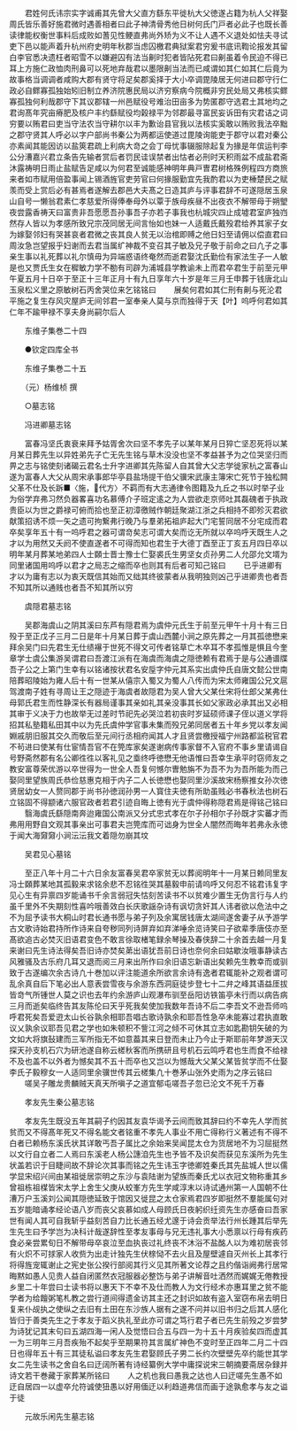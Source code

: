 <!-- { "loadSidebar": true } -->
　　君姓何氏讳宗实字诚甫其先曾大父直方繇东平徙杭大父徳遂占籍为杭人父祥娶周氏皆乐善好施君微时遇善相者曰此子神清骨秀他日树何氏门戸者必此子也既长善读律能权衡世事料后成败如蓍见性鲠直弗尚外矫为义不让人遇不义退处如怯夫寻试吏下邑以能声着升杭州府史明年秋郡当虑囚檄君典狱案君穷爰书底讯鞫论报发其留白李官悉决遗枉者昭雪不以嫌避囚有法当劓时犯者皆阽死君曰劓虽着令民迫不得已耳上方施仁政恤肉刑鼻可以死地弃哉君以墨限劓当法而已咸谓如其仁如其仁后竟为故事格当调调者咸购大郡有贤守将足矣郡奚择于大小卒调毘陵居无何进曰郡守行仁政必自鳏寡孤独始矧旧制立养济院惠民局以济穷察病今院概非穷民处局又弗核实鳏寡孤独何利哉郡守下其议郡辖一州邑赋役号难治田亩多为势匿郡守选君土其地均之君询髙年究亩瘠肥及核户丰约繇赋役均榖禄平为邻郡最寻富民妄诉田有灾君诘之词穷要以贿君曰吏当守法农当守耕尔以丰为歉诒县官我以法核实奚敢以贿败我法卒黜之郡守贤其人呼必以字户部尚书秦公为两都运使道过毘陵询能吏于郡守以君对秦公亦素闻其能因访以盐筴君疏上利病大竒之会丁母忧事辍服除起复为掾是年傧运判李公分漕嘉兴君立条告先输者赏后者罚民诖误禁者出怙者必刑时天积雨盆不成盐君斋沐露祷明日雨止盐赋告足咸以为何君至诚能感神明年典戸曺君树格殊例程四方商旅来者如市赋用倍盈事闻上锡酒旌官吏劳官曰何掾服勤宜先我酌君以为吏棰楚民之赋羡而受上赏后必有甚焉者遂解去郡邑大夫髙之日造其庐与评事君辞不可遂隠居玉泉山自号一懒翁君素仁孝慈爱所得俸奉母外以覃于族母疾昼不出夜衣不解带母于朔朢夜尝露香祷天曰富贵非吾愿愿吾孙事吾子亦若子事我也杭城灾四止成墟君室庐独岿然存人皆以为孝感所致兄宗茂同居无间言怡如也妹一人适戴氏戴殁君给养其家子女为嫁娶邻妇有哭甚哀者君微之丧其良人贫无以治棺即赙之他日妇至请佣以偿直君曰周汝急岂望报乎妇谢而去君当属纩神裁不变召其子敏及兄子敬于前命之曰凢子之事亲生事以礼死葬以礼尔慎毋为异端惑语终奄然而逝君娶沈氏勤俭有家法生子一人敏是也又贾氏生女在穉敏力学不勌有司辟为浦城县学教谕未上而君卒君生于前至元甲午夏五月十日卒于至正十三年正月十有九日享年六十岁是年三月壬申葬于钱唐北山玉泉松义里之原敏树石丙舍哭位来乞铭铭曰
　　展矣何君如其仁刑有劓与死沦君平施之复生存风灾屋庐无间邻君一室奉亲人莫与京而独得于天【叶】呜呼何君如其仁年不踰甲禄不享夫身尚嗣尔后人

　　东维子集巻二十四

　　●钦定四库全书

　　东维子集巻二十五

　　（元）杨维桢 撰

　　○墓志铭

　　冯进卿墓志铭

　　富春冯坚氏衷衰来拜予姑胥舍次曰坚不孝先子以某年某月日猝亡坚忍死将以某月某日葬先生以异姓弟先子亡无先生铭与草木没没也坚不孝益甚予为之位哭坚归而畀之志与铭使刻诸碣云君名士升字进卿其先陈留人自其曾大父志学徙家杭之富春山遂为富春人大父从周宋承事郎华亭县盐场提干伯父骥宋武康主簿宋亡死节于独松闗父革不仕及长跅■〈施，代方〉不羁而有大志通律令图籍及九丘之书以时举子业为俗学弃弗习然负器畧喜功名慕傅介子班定逺之为人尝欲走京师吐其磊磈者于执政贵臣以为世之爵禄可俯而拾也至正初漳徼贼作朝廷聚湖江浙之兵相持不即殄灭君欲献策招诱不烦一矢之遗可拘繋弗行晚乃与羣弟拓祖庐起大门宅誓同居不分宅成而君卒矣享年五十有一呜呼君之器可谓竒矣志可谓大矣而讫无所就以卒呜呼天既生人之才以为用然又夭阏不使直遂者不可得而知也君生于大德丁酉至正丁亥五月四日卒以明年某月葬某地弟四人士頥士晋士豫士仁娶裘氏生男坚女贞孙男二人允邵允文壻为同里诸国用呜呼以君才之局志之缩而卒也则其有后者可知己铭曰
　　已乎进卿有才以为庸有志以为衷天既信其始而又绌其终彼蒙者从我明独则凶己乎进卿贵也者吾不知其所以通贱也者吾不知其所以穷

　　虞隠君墓志铭

　　吴郡海虞山之阴其溪曰东芦有隠君焉为虞仲元氏生于前至元甲午十月十有三日殁于至正戊子三月二日是年十月某日葬于虞山西麓小涧之原先葬之一月其孤徳懋来拜余吴门曰先君生无仕绩襮于世死不得文可传者铭草亡木卒耳不孝孤惟是惧且今奎章学士虞公集游吴谓君曰吾渡江派有在海虞而海虞之隠徳赖有君焉于是与公通谱牒吾子公之上第门生幸有以铭诸按状君名安垕字仲元其系实出虞仲氏自唐文懿公世南陪葬昭陵始为雍人后十有一世某从僖宗入蜀又为蜀人八传而为宋太师雍国公兄文扈驾渡南子姓有寻周让王之隠迹于海虞者故隠君为吴人曾大父某仕宋将仕郎父某弗仕母郭氏君生而性静深长有器局谨事其亲如礼其亲没事其长如父家政必承其出又必相其审于义决于力也故举无过差时节祀先必哭泣若初丧时岁延硕师课子侄以道义学将招其私塾籍私田其中以为先氏虞仲学官事未集而殁兄弟同居者五十年乡党以孝友闻婣戚朋旧服其交久而敬后至元间行丞相府闻其人才且贤尝檄授福宁州路都监税官君不茍进曰使某有仕宦情吾官不在筦库家矣遂谢病传事家督不入官府不事乡里请谒自号野斋然郡有名公卿徃徃以客礼见之埀终呼徳懋无他语惟曰吾幸生承平时窃师友之教安富尊荣优游以卒世得为一世全人吾复何憾尔曺勉旃不为吾不为为吾所能为而己娶同里望族周氏恭俭慈惠克相于内子二人长徳懋也娶同里沙溪故宋杨察推女孙次徳贤居幼女一人赘同郡于尚书孙徳润孙男一人寳住夫徳有所助虽贱必书春秋法也树石立铭固不得颛诸六服官政者若君引迹自晦上徳有光于虞仲得称隠君焉是得铭己铭曰
　　翳海虞氏繇隠南奔迨雍国公南派又分式忠式孝在尔子孙相尔子孙既才实蕃才而弗用用野自文观其事亲出可事君夫岂筦库而可诎身为世全人闇然而晦年若弗永永徳于闻大海奫奫小涧沄沄我文着隠勿崩其坟

　　吴君见心墓铭

　　至正八年十月二十六日余友富春吴君卒家贫无以葬阅明年十一月某日赖同里友冯士頥葬某地其孤毅来求铭余悲不忍铭徃哭其墓毅申前请呜呼又何忍不铭君讳复字见心生有异禀四岁能诵书千余言弱冠失怙刻苦读书不以贫难少置生无伪言行与人约虽千里外不失期刻性喜吟哦善效白长庆歌謡杂诗有讽切贪奸其人讳者欲以危法中之不为屈予读书大桐山时君长通书愿与弟子列及余寓居钱唐太湖间遂舍妻子从予游学古文歌诗始君持所作诗来自夸秽同列诗屏弃如弃涕唾余览诗笑曰子欲辈季唐伎亦至髙欲追古必焚灭旧语君变色不敢言徐取楮笔録余琴操及春侠辞二十余首去越一月复来谢曰先生诗法得矣吾旧诗亦焚矣苐出语犹吾前日诗也奈何余曰姑歇汝哦事静读古风雅骚及古乐府几耳又退而阅三月来出所作曰余旧语忘新语出矣赖先生教幸而或驯致于古遂编次余古诗凢十巻加以评注能道余所欲言余诗有逸者君辄能补之观者谓可乱余真自后下笔必出人意表尝雪夜与余游东西洞庭徒步登七十二弁之峰其语益厓拔皆竒气所锺世人莫之识也去年约余游庐山观瀑布驯至岳阳访铁笛亭未行而以病告病三月而逝矣临终告其友陈伦曰天乎死我矣使加我数年吾诗不后二李吾文不逊吾师呜呼君死矣吾爱逰太山长谷孰余相耶吾唱古歌诗孰余和耶吾性急卒未能寡过君执直敢议乂孰余议耶吾见君之学也如朱顿积不訾江河之倾不可休其立志如匙勘钥矢破的为文如大将旗鼔建而三军所指无不如意葢其来日登而未止乃今止于斯耶前年梦游天汉探天孙支机石穴为研池遂自称云槎秋客而所携研且号机石云鸣呼君也生而食不给禄不及也盖不以外者为憾矣其不五十而卒也又岂以为憾哉大父某父某皆贫学而不仕娶李氏子毅穆女一人适同里余骥世传其云槎集凢十巻茅山张外史雨为之序云铭曰
　　嗟吴子雕龙贵麟贼天真天所嗔子之道宜郁屯嗟吾子忽已沦文不死千万春

　　孝友先生秦公墓志铭

　　孝友先生既没五年其嗣子约因其友袁华谒予云间而致其辞曰约不幸先人学而贫贫而又不得髙年死又不得名能文者铭重不孝先人事业不用亡得称行义著述有不得不白者已赖杨东溪氏状其详敢丐吾子属比之余始来吴闻昆太仓为货居地不为习屈挺然以文行自立者二人焉曰东溪老人杨公譓洎先生也予皆不及识矣而获见东溪所为先生状盖若识于目睫间故不辞论次其事而铭之先生讳玉字徳卿姓秦氏其先盐城人世以儒学显宋绍兴间由某祖徙居崇明之东沙与袁陆谢为望族而秦氏尤以衣冠文物称重其乡曾祖栋祖楳皆宋太学上舍生父庚从蛟峯方先生学咸淳末以诗试通州第一人国朝不仕漕万户玉溪刘公闻其隠徳延致于馆因又徙昆之太仓家焉君四岁即挺然不羣能属句对五岁能暗诵孝经论语八岁而丧父哀慕如成人母顾氏日夜躬织纴资先生亦感奋曰吾家世有闻人其可自我斩乎益刻苦自力比长通五经尤邃于诗会贡举法行州长踵其后举先生先生曰予学岂为决科计哉遂辞性至孝友事母与兄无违礼事大小悉禀以行母有疾药食必亲尝累旬日不解带母卒哀泣至血执丧过礼终丧不沐浴不盐酩人以为难初居丧邻有火炽不可捄家人收赀为出走计独先生伏榇恸不去火且及屋壁遽自灭州长上其孝行将得旌宠辄谢止之宪史张公揆行部阅其行义见其所著文论荐之且约偕诣阙弗行居常晦黙如愚人见贵人益自闭匿然衣冠服器必整饬与弟子讲解音吐洒然而娓娓无倦教授乡里二十年尝曰士读书将以惠天下不幸不及仕而教人为文行经术亦惠耳里之贫不能学者为给饘粥笔札教之尝行道间得遗金访其主还之封识如故有盗入室窃布帛去明日复来仆觇执之使纵之去旧有土田在东沙族人据有之遂不问并以旧书归之后其人感化皆归于善类先生之于孝友于蹈义执礼至此亦可谓之笃行君子者已先生前殁之岁尝梦为诗犹记其末句曰五湖四海一闲人及觉悟曰合五与四一为十五十月疾验矣四而虚其一为三明年三月吾疾殆不起矣乎至期果符其言属纩神色不变时至正四年二月二十四日也得年五十有三其徒私谥曰孝友先生君娶顾氏子男二长约次壁壁先卒约能世其学女二先生读书之舍自名曰迂阔所著有诗经纂例大学中庸探说宋三朝摘要斋居杂録并诗文若干巻藏于家葬某所铭曰
　　人之机也我曰愚我之达也人曰迂嗟先生愚不如迂自居四一以虚卒允符诚使狃愚以好用偭迂以利趋道弗信而画于途孰愈孝与友之谥于徒

　　元故乐闲先生墓志铭

